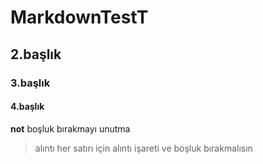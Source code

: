 # MarkdownTestT
## 2.başlık
### 3.başlık
#### 4.başlık
**not** boşluk bırakmayı unutma

> alıntı
> her satırı
> için alıntı işareti ve boşluk bırakmalısın

